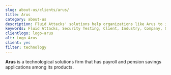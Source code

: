 ```yaml
---
slug: about-us/clients/arus/
title: Arus
category: about-us
description: Fluid Attacks' solutions help organizations like Arus to identify security vulnerabilities in their systems and manage their attack surfaces.
keywords: Fluid Attacks, Security Testing, Client, Industry, Company, Organization, Pentesting, Ethical Hacking, Arus
clientlogo: logo-arus
alt: Logo Arus
client: yes
filter: technology
---
```


**Arus** is a technological solutions firm
that has payroll and pension savings applications among its products.
